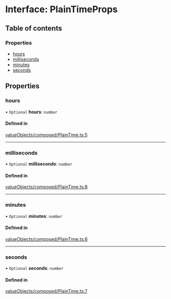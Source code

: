 # Interface: PlainTimeProps

## Table of contents

### Properties

- [hours](../wiki/PlainTimeProps#hours)
- [milliseconds](../wiki/PlainTimeProps#milliseconds)
- [minutes](../wiki/PlainTimeProps#minutes)
- [seconds](../wiki/PlainTimeProps#seconds)

## Properties

### hours

• `Optional` **hours**: `number`

#### Defined in

[valueObjects/composed/PlainTime.ts:5](https://github.com/pcprinz/DDD-basics/blob/f16da81/src/valueObjects/composed/PlainTime.ts#L5)

___

### milliseconds

• `Optional` **milliseconds**: `number`

#### Defined in

[valueObjects/composed/PlainTime.ts:8](https://github.com/pcprinz/DDD-basics/blob/f16da81/src/valueObjects/composed/PlainTime.ts#L8)

___

### minutes

• `Optional` **minutes**: `number`

#### Defined in

[valueObjects/composed/PlainTime.ts:6](https://github.com/pcprinz/DDD-basics/blob/f16da81/src/valueObjects/composed/PlainTime.ts#L6)

___

### seconds

• `Optional` **seconds**: `number`

#### Defined in

[valueObjects/composed/PlainTime.ts:7](https://github.com/pcprinz/DDD-basics/blob/f16da81/src/valueObjects/composed/PlainTime.ts#L7)
